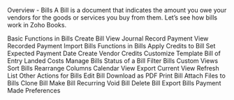 Overview - Bills
A Bill is a document that indicates the amount you owe your vendors for the goods or services you buy from them. Let’s see how bills work in Zoho Books.

Basic Functions in Bills
Create Bill
View Journal
Record Payment
View Recorded Payment
Import Bills
Functions in Bills
Apply Credits to Bill
Set Expected Payment Date
Create Vendor Credits
Customize Template
Bill of Entry
Landed Costs
Manage Bills
Status of a Bill
Filter Bills
Custom Views
Sort Bills
Rearrange Columns
Calendar View
Export Current View
Refresh List
Other Actions for Bills
Edit Bill
Download as PDF
Print Bill
Attach Files to Bills
Clone Bill
Make Bill Recurring
Void Bill
Delete Bill
Export Bills
Payment Made Preferences
